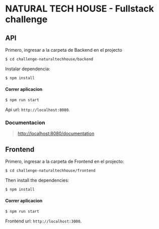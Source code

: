 # NATURAL TECH HOUSE - Fullstack challenge

## API

Primero, ingresar a la carpeta de Backend en el projecto

```sh
$ cd challenge-naturaltechhouse/backend
```

Instalar dependencia:

```sh
$ npm install
```

#### Correr aplicacion

```sh
$ npm run start
```

Api url: `http://localhost:8080`.

### Documentacion



> [http://localhost:8080/documentation](http://localhost:8080/documentation)

## Frontend


Primero, ingresar a la carpeta de Frontend en el projecto:

```sh
$ cd challenge-naturaltechhouse/frontend
```

Then install the dependencies:

```sh
$ npm install
```

#### Correr aplicacion 

```sh
$ npm run start
```

Frontend url: `http://localhost:3000`.

